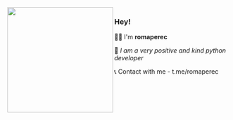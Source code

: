 <img align="left" src="https://raw.githubusercontent.com/orhun/orhun/refs/heads/master/assets/ratatui-spin-dark.gif#gh-dark-mode-only" width="240" height="240">

### Hey!

👨‍💻 I'm **romaperec**

🎀 *I am a very positive and kind python developer*

📞 Contact with me - t.me/romaperec
